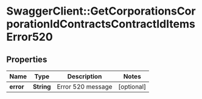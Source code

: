 # SwaggerClient::GetCorporationsCorporationIdContractsContractIdItemsError520

## Properties
Name | Type | Description | Notes
------------ | ------------- | ------------- | -------------
**error** | **String** | Error 520 message | [optional] 


